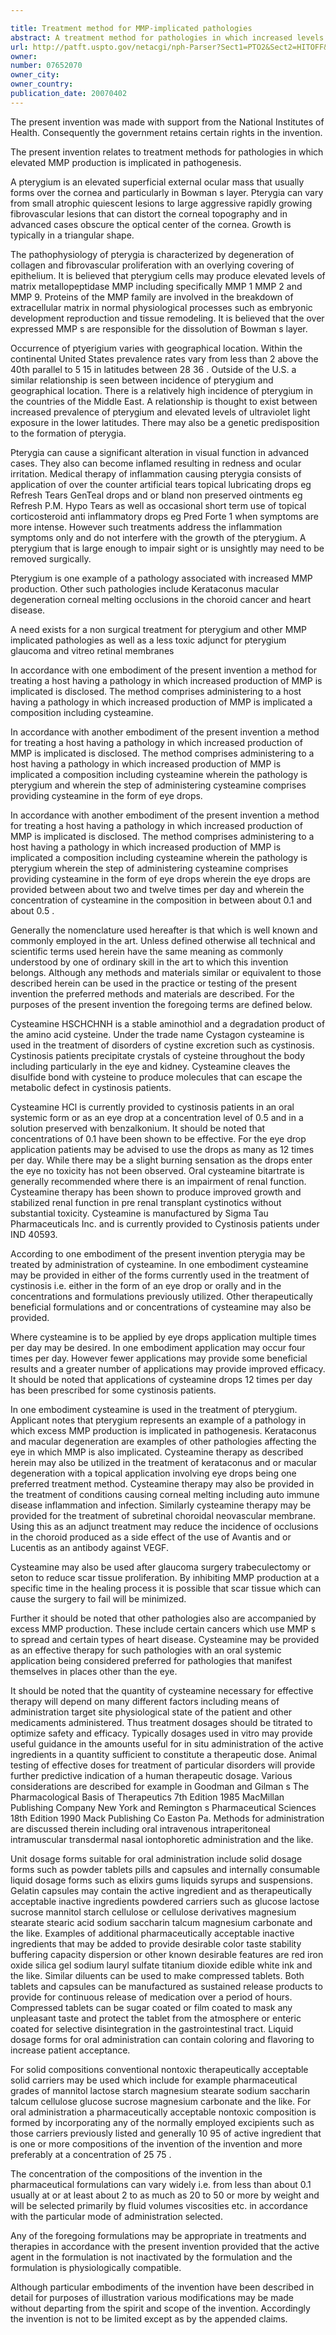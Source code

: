 ```yaml
---

title: Treatment method for MMP-implicated pathologies
abstract: A treatment method for pathologies in which increased levels of MMP production are implicated in pathogenesis. Examples of such pathologies include pterygium, kerataconus, and macular degeneration. Treatment is based on administration of cysteamine in therapeutically effective amounts. Treatment may be in one of several alternative forms, including eye drops and oral applications. Administration in the form of eye drops may be preferred for pathologies affecting the eyes.
url: http://patft.uspto.gov/netacgi/nph-Parser?Sect1=PTO2&Sect2=HITOFF&p=1&u=%2Fnetahtml%2FPTO%2Fsearch-adv.htm&r=1&f=G&l=50&d=PALL&S1=07652070&OS=07652070&RS=07652070
owner: 
number: 07652070
owner_city: 
owner_country: 
publication_date: 20070402
---
```

The present invention was made with support from the National Institutes of Health. Consequently the government retains certain rights in the invention.

The present invention relates to treatment methods for pathologies in which elevated MMP production is implicated in pathogenesis.

A pterygium is an elevated superficial external ocular mass that usually forms over the cornea and particularly in Bowman s layer. Pterygia can vary from small atrophic quiescent lesions to large aggressive rapidly growing fibrovascular lesions that can distort the corneal topography and in advanced cases obscure the optical center of the cornea. Growth is typically in a triangular shape.

The pathophysiology of pterygia is characterized by degeneration of collagen and fibrovascular proliferation with an overlying covering of epithelium. It is believed that pterygium cells may produce elevated levels of matrix metallopeptidase MMP including specifically MMP 1 MMP 2 and MMP 9. Proteins of the MMP family are involved in the breakdown of extracellular matrix in normal physiological processes such as embryonic development reproduction and tissue remodeling. It is believed that the over expressed MMP s are responsible for the dissolution of Bowman s layer.

Occurrence of ptyerigium varies with geographical location. Within the continental United States prevalence rates vary from less than 2 above the 40th parallel to 5 15 in latitudes between 28 36 . Outside of the U.S. a similar relationship is seen between incidence of pterygium and geographical location. There is a relatively high incidence of pterygium in the countries of the Middle East. A relationship is thought to exist between increased prevalence of pterygium and elevated levels of ultraviolet light exposure in the lower latitudes. There may also be a genetic predisposition to the formation of pterygia.

Pterygia can cause a significant alteration in visual function in advanced cases. They also can become inflamed resulting in redness and ocular irritation. Medical therapy of inflammation causing pterygia consists of application of over the counter artificial tears topical lubricating drops eg Refresh Tears GenTeal drops and or bland non preserved ointments eg Refresh P.M. Hypo Tears as well as occasional short term use of topical corticosteroid anti inflammatory drops eg Pred Forte 1 when symptoms are more intense. However such treatments address the inflammation symptoms only and do not interfere with the growth of the pterygium. A pterygium that is large enough to impair sight or is unsightly may need to be removed surgically.

Pterygium is one example of a pathology associated with increased MMP production. Other such pathologies include Kerataconus macular degeneration corneal melting occlusions in the choroid cancer and heart disease.

A need exists for a non surgical treatment for pterygium and other MMP implicated pathologies as well as a less toxic adjunct for pterygium glaucoma and vitreo retinal membranes

In accordance with one embodiment of the present invention a method for treating a host having a pathology in which increased production of MMP is implicated is disclosed. The method comprises administering to a host having a pathology in which increased production of MMP is implicated a composition including cysteamine.

In accordance with another embodiment of the present invention a method for treating a host having a pathology in which increased production of MMP is implicated is disclosed. The method comprises administering to a host having a pathology in which increased production of MMP is implicated a composition including cysteamine wherein the pathology is pterygium and wherein the step of administering cysteamine comprises providing cysteamine in the form of eye drops.

In accordance with another embodiment of the present invention a method for treating a host having a pathology in which increased production of MMP is implicated is disclosed. The method comprises administering to a host having a pathology in which increased production of MMP is implicated a composition including cysteamine wherein the pathology is pterygium wherein the step of administering cysteamine comprises providing cysteamine in the form of eye drops wherein the eye drops are provided between about two and twelve times per day and wherein the concentration of cysteamine in the composition in between about 0.1 and about 0.5 .

Generally the nomenclature used hereafter is that which is well known and commonly employed in the art. Unless defined otherwise all technical and scientific terms used herein have the same meaning as commonly understood by one of ordinary skill in the art to which this invention belongs. Although any methods and materials similar or equivalent to those described herein can be used in the practice or testing of the present invention the preferred methods and materials are described. For the purposes of the present invention the foregoing terms are defined below.

Cysteamine HSCHCHNH is a stable aminothiol and a degradation product of the amino acid cysteine. Under the trade name Cystagon cysteamine is used in the treatment of disorders of cystine excretion such as cystinosis. Cystinosis patients precipitate crystals of cysteine throughout the body including particularly in the eye and kidney. Cysteamine cleaves the disulfide bond with cysteine to produce molecules that can escape the metabolic defect in cystinosis patients.

Cysteamine HCl is currently provided to cystinosis patients in an oral systemic form or as an eye drop at a concentration level of 0.5 and in a solution preserved with benzalkonium. It should be noted that concentrations of 0.1 have been shown to be effective. For the eye drop application patients may be advised to use the drops as many as 12 times per day. While there may be a slight burning sensation as the drops enter the eye no toxicity has not been observed. Oral cysteamine bitartrate is generally recommended where there is an impairment of renal function. Cysteamine therapy has been shown to produce improved growth and stabilized renal function in pre renal transplant cystinotics without substantial toxicity. Cysteamine is manufactured by Sigma Tau Pharmaceuticals Inc. and is currently provided to Cystinosis patients under IND 40593.

According to one embodiment of the present invention pterygia may be treated by administration of cysteamine. In one embodiment cysteamine may be provided in either of the forms currently used in the treatment of cystinosis i.e. either in the form of an eye drop or orally and in the concentrations and formulations previously utilized. Other therapeutically beneficial formulations and or concentrations of cysteamine may also be provided.

Where cysteamine is to be applied by eye drops application multiple times per day may be desired. In one embodiment application may occur four times per day. However fewer applications may provide some beneficial results and a greater number of applications may provide improved efficacy. It should be noted that applications of cysteamine drops 12 times per day has been prescribed for some cystinosis patients.

In one embodiment cysteamine is used in the treatment of pterygium. Applicant notes that pterygium represents an example of a pathology in which excess MMP production is implicated in pathogenesis. Kerataconus and macular degeneration are examples of other pathologies affecting the eye in which MMP is also implicated. Cysteamine therapy as described herein may also be utilized in the treatment of kerataconus and or macular degeneration with a topical application involving eye drops being one preferred treatment method. Cysteamine therapy may also be provided in the treatment of conditions causing corneal melting including auto immune disease inflammation and infection. Similarly cysteamine therapy may be provided for the treatment of subretinal choroidal neovascular membrane. Using this as an adjunct treatment may reduce the incidence of occlusions in the choroid produced as a side effect of the use of Avantis and or Lucentis as an antibody against VEGF.

Cysteamine may also be used after glaucoma surgery trabeculectomy or seton to reduce scar tissue proliferation. By inhibiting MMP production at a specific time in the healing process it is possible that scar tissue which can cause the surgery to fail will be minimized.

Further it should be noted that other pathologies also are accompanied by excess MMP production. These include certain cancers which use MMP s to spread and certain types of heart disease. Cysteamine may be provided as an effective therapy for such pathologies with an oral systemic application being considered preferred for pathologies that manifest themselves in places other than the eye.

It should be noted that the quantity of cysteamine necessary for effective therapy will depend on many different factors including means of administration target site physiological state of the patient and other medicaments administered. Thus treatment dosages should be titrated to optimize safety and efficacy. Typically dosages used in vitro may provide useful guidance in the amounts useful for in situ administration of the active ingredients in a quantity sufficient to constitute a therapeutic dose. Animal testing of effective doses for treatment of particular disorders will provide further predictive indication of a human therapeutic dosage. Various considerations are described for example in Goodman and Gilman s The Pharmacological Basis of Therapeutics 7th Edition 1985 MacMillan Publishing Company New York and Remington s Pharmaceutical Sciences 18th Edition 1990 Mack Publishing Co Easton Pa. Methods for administration are discussed therein including oral intravenous intraperitoneal intramuscular transdermal nasal iontophoretic administration and the like.

Unit dosage forms suitable for oral administration include solid dosage forms such as powder tablets pills and capsules and internally consumable liquid dosage forms such as elixirs gums liquids syrups and suspensions. Gelatin capsules may contain the active ingredient and as therapeutically acceptable inactive ingredients powdered carriers such as glucose lactose sucrose mannitol starch cellulose or cellulose derivatives magnesium stearate stearic acid sodium saccharin talcum magnesium carbonate and the like. Examples of additional pharmaceutically acceptable inactive ingredients that may be added to provide desirable color taste stability buffering capacity dispersion or other known desirable features are red iron oxide silica gel sodium lauryl sulfate titanium dioxide edible white ink and the like. Similar diluents can be used to make compressed tablets. Both tablets and capsules can be manufactured as sustained release products to provide for continuous release of medication over a period of hours. Compressed tablets can be sugar coated or film coated to mask any unpleasant taste and protect the tablet from the atmosphere or enteric coated for selective disintegration in the gastrointestinal tract. Liquid dosage forms for oral administration can contain coloring and flavoring to increase patient acceptance.

For solid compositions conventional nontoxic therapeutically acceptable solid carriers may be used which include for example pharmaceutical grades of mannitol lactose starch magnesium stearate sodium saccharin talcum cellulose glucose sucrose magnesium carbonate and the like. For oral administration a pharmaceutically acceptable nontoxic composition is formed by incorporating any of the normally employed excipients such as those carriers previously listed and generally 10 95 of active ingredient that is one or more compositions of the invention of the invention and more preferably at a concentration of 25 75 .

The concentration of the compositions of the invention in the pharmaceutical formulations can vary widely i.e. from less than about 0.1 usually at or at least about 2 to as much as 20 to 50 or more by weight and will be selected primarily by fluid volumes viscosities etc. in accordance with the particular mode of administration selected.

Any of the foregoing formulations may be appropriate in treatments and therapies in accordance with the present invention provided that the active agent in the formulation is not inactivated by the formulation and the formulation is physiologically compatible.

Although particular embodiments of the invention have been described in detail for purposes of illustration various modifications may be made without departing from the spirit and scope of the invention. Accordingly the invention is not to be limited except as by the appended claims.

